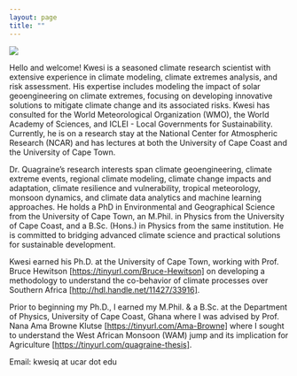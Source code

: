 ```yaml
---
layout: page
title: ""
---
```


![](/Kwesi_Quagraine)

Hello and welcome! Kwesi is a seasoned climate research scientist with extensive experience in climate modeling, climate extremes analysis, and risk assessment. His expertise includes modeling the impact of solar geoengineering on climate extremes, focusing on developing innovative solutions to mitigate climate change and its associated risks. Kwesi has consulted for the World Meteorological Organization (WMO), the World Academy of Sciences, and ICLEI - Local Governments for Sustainability. Currently, he is on a research stay at the National Center for Atmospheric Research (NCAR) and has lectures at both the University of Cape Coast and the University of Cape Town.
 
Dr. Quagraine’s research interests span climate geoengineering, climate extreme events, regional climate modeling, climate change impacts and adaptation, climate resilience and vulnerability, tropical meteorology, monsoon dynamics, and climate data analytics and machine learning approaches. He holds a PhD in Environmental and Geographical Science from the University of Cape Town, an M.Phil. in Physics from the University of Cape Coast, and a B.Sc. (Hons.) in Physics from the same institution. He is committed to bridging advanced climate science and practical solutions for sustainable development.

Kwesi earned his Ph.D. at the University of Cape Town, working with Prof. Bruce Hewitson [https://tinyurl.com/Bruce-Hewitson] on developing a methodology to understand the co-behavior of climate processes over Southern Africa [http://hdl.handle.net/11427/33916].

Prior to beginning my Ph.D., I earned my M.Phil. & a B.Sc. at the Department of Physics, University of Cape Coast, Ghana where I was advised by Prof. Nana Ama Browne Klutse [https://tinyurl.com/Ama-Browne] where I sought to understand the West African Monsoon (WAM) jump and its implication for Agriculture [https://tinyurl.com/quagraine-thesis]. 


Email: kwesiq at ucar dot edu
